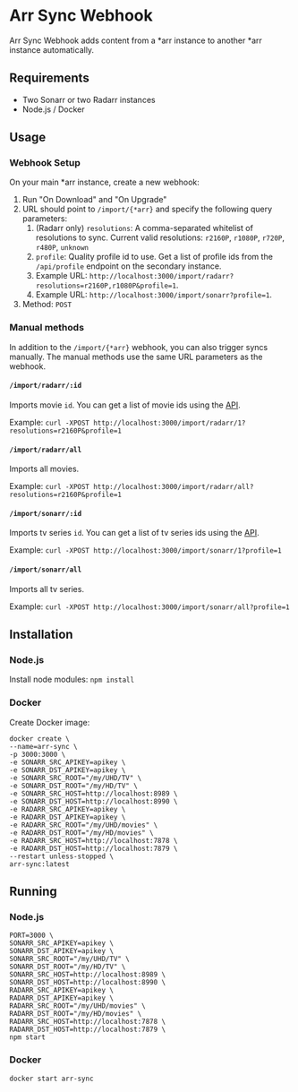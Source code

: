 # Arr Sync Webhook

Arr Sync Webhook adds content from a *arr instance to another *arr instance automatically.

## Requirements

- Two Sonarr or two Radarr instances
- Node.js / Docker

## Usage

### Webhook Setup

On your main \*arr instance, create a new webhook:

1. Run "On Download" and "On Upgrade"
1. URL should point to `/import/{*arr}` and specify the following query parameters:
   1. (Radarr only) `resolutions`: A comma-separated whitelist of resolutions to sync.
      Current valid resolutions: `r2160P`, `r1080P`, `r720P`, `r480P`, `unknown`
   1. `profile`: Quality profile id to use. Get a list of profile ids from the `/api/profile` endpoint on the secondary instance.
   1. Example URL: `http://localhost:3000/import/radarr?resolutions=r2160P,r1080P&profile=1`.
   1. Example URL: `http://localhost:3000/import/sonarr?profile=1`.
1. Method: `POST`

### Manual methods

In addition to the `/import/{*arr}` webhook, you can also trigger syncs manually. The manual methods use the same URL parameters as the webhook.

#### `/import/radarr/:id`

Imports movie `id`. You can get a list of movie ids using the [API](https://github.com/Radarr/Radarr/wiki/API:Movie#get).

Example: `curl -XPOST http://localhost:3000/import/radarr/1?resolutions=r2160P&profile=1`

#### `/import/radarr/all`

Imports all movies.

Example: `curl -XPOST http://localhost:3000/import/radarr/all?resolutions=r2160P&profile=1`

#### `/import/sonarr/:id`

Imports tv series `id`. You can get a list of tv series ids using the [API](https://github.com/Sonarr/Sonarr/wiki/API:Series#get).

Example: `curl -XPOST http://localhost:3000/import/sonarr/1?profile=1`

#### `/import/sonarr/all`

Imports all tv series.

Example: `curl -XPOST http://localhost:3000/import/sonarr/all?profile=1`

## Installation

### Node.js

Install node modules: `npm install`

### Docker

Create Docker image:

```
docker create \
--name=arr-sync \
-p 3000:3000 \
-e SONARR_SRC_APIKEY=apikey \
-e SONARR_DST_APIKEY=apikey \
-e SONARR_SRC_ROOT="/my/UHD/TV" \
-e SONARR_DST_ROOT="/my/HD/TV" \
-e SONARR_SRC_HOST=http://localhost:8989 \
-e SONARR_DST_HOST=http://localhost:8990 \
-e RADARR_SRC_APIKEY=apikey \
-e RADARR_DST_APIKEY=apikey \
-e RADARR_SRC_ROOT="/my/UHD/movies" \
-e RADARR_DST_ROOT="/my/HD/movies" \
-e RADARR_SRC_HOST=http://localhost:7878 \
-e RADARR_DST_HOST=http://localhost:7879 \
--restart unless-stopped \
arr-sync:latest
```

## Running

### Node.js

```
PORT=3000 \
SONARR_SRC_APIKEY=apikey \
SONARR_DST_APIKEY=apikey \
SONARR_SRC_ROOT="/my/UHD/TV" \
SONARR_DST_ROOT="/my/HD/TV" \
SONARR_SRC_HOST=http://localhost:8989 \
SONARR_DST_HOST=http://localhost:8990 \
RADARR_SRC_APIKEY=apikey \
RADARR_DST_APIKEY=apikey \
RADARR_SRC_ROOT="/my/UHD/movies" \
RADARR_DST_ROOT="/my/HD/movies" \
RADARR_SRC_HOST=http://localhost:7878 \
RADARR_DST_HOST=http://localhost:7879 \
npm start
```

### Docker

```
docker start arr-sync
```
